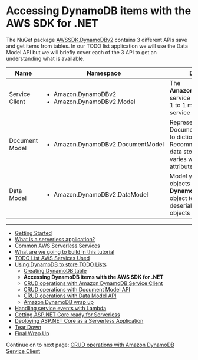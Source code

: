 # Accessing DynamoDB items with the AWS SDK for .NET

The NuGet package [AWSSDK.DynamoDBv2](https://www.nuget.org/packages/AWSSDK.DynamoDBv2/) contains 3 different APIs save and get items from tables. In our TODO list application we will use the Data Model API but we will briefly cover each of the 3 API to get an understanding what is available.


| Name           | Namespace | Description|
|----------------|-----------|------------|
| Service Client | <ul><li>Amazon.DynamoDBv2</li><li>Amazon.DynamoDBv2.Model</li></ul> | The **AmazonDynamoDBClient** service client provides a 1 to 1 mapping with the service APIs. |
| Document Model | <ul><li>Amazon.DynamoDBv2.DocumentModel</li></ul> | Represents an item as a Document which is similar to dictionary. Recommended when the data stored for each item varies with different attributes. |
| Data Model     | <ul><li>Amazon.DynamoDBv2.DataModel</li></ul> | Model your data as .NET objects and use **DynamoDBContext** object to serialize and deserialize the .NET objects into DynamoDB. |

<!-- Generated Navigation -->
---

* [Getting Started](../GettingStarted.md)
* [What is a serverless application?](../WhatIsServerless.md)
* [Common AWS Serverless Services](../CommonServerlessServices.md)
* [What are we going to build in this tutorial](../WhatAreWeBuilding.md)
* [TODO List AWS Services Used](../TODOListServices.md)
* [Using DynamoDB to store TODO Lists](../DynamoDBModule/WhatIsDynamoDB.md)
  * [Creating DynamoDB table](../DynamoDBModule/CreateTable.md)
  * **Accessing DynamoDB items with the AWS SDK for .NET**
  * [CRUD operations with Amazon DynamoDB Service Client](../DynamoDBModule/DDBServiceClientAPI.md)
  * [CRUD operations with Document Model API](../DynamoDBModule/DotNetDynamoDBDocumentModel.md)
  * [CRUD operations with Data Model API](../DynamoDBModule/DotNetDynamoDBDataModel.md)
  * [Amazon DynamoDB wrap up](../DynamoDBModule/DynamoDBWrapUp.md)
* [Handling service events with Lambda](../StreamProcessing/ServiceEvents.md)
* [Getting ASP.NET Core ready for Serverless](../ASP.NETCoreFrontend/TheFrontend.md)
* [Deploying ASP.NET Core as a Serverless Application](../DeployingFrontend/DeployingFrontend.md)
* [Tear Down](../TearDown.md)
* [Final Wrap Up](../FinalWrapup.md)

Continue on to next page: [CRUD operations with Amazon DynamoDB Service Client](../DynamoDBModule/DDBServiceClientAPI.md)

